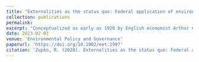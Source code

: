 ```yaml
---
title: "Externalities as the status quo: Federal application of environmental charges in the United States"
collection: publications
permalink: 
excerpt: "Conceptualized as early as 1920 by English economist Arthur Cecil Pigou, but not formalized until later work in the 1970s and 1990s, &apos;environmental charges&apos; suggest the revenue burden of governance could be shifted from economic &apos;goods&apos; to environmental &apos;bads.&apos; While their association with Pigouvian taxes would suggest that environmental charges are applied as a policy instrument to encourage the reduction or elimination of environmental externalities, their application at the federal level in the United States suggests this is not the case. As part of a review of environmental charges in the United States, this paper postulates that federally applied environmental charges accept environmental externalities as the status quo and are instead intended to recover the government&apos;s cost in addressing the environmental externality in conformance with the polluter pays principle."
date: 2023-02-01
venue: 'Environmental Policy and Governance'
paperurl: 'https://doi.org/10.1002/eet.1997'
citation: 'Zupko, R. (2020). Externalities as the status quo: Federal application of environmental charges in the United States. <i>Environmental Policy and Governance</i>. vol. 33(1), 78-89.'
---
```

